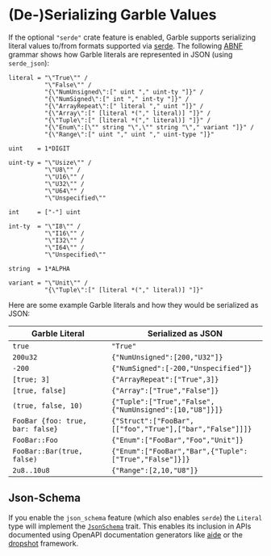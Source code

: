 # (De-)Serializing Garble Values

If the optional `"serde"` crate feature is enabled, Garble supports serializing literal values to/from formats supported via [serde](https://serde.rs/). The following [ABNF](https://en.wikipedia.org/wiki/Augmented_Backus%E2%80%93Naur_form) grammar shows how Garble literals are represented in JSON (using `serde_json`):

<pre class="abnf">
<code>literal = <span class="str">"\"True\""</span> /
          <span class="str">"\"False\""</span> /
          <span class="str">"{\"NumUnsigned\":["</span> uint <span class="str">","</span> uint-ty <span class="str">"]}"</span> /
          <span class="str">"{\"NumSigned\":["</span> int <span class="str">","</span> int-ty <span class="str">"]}"</span> /
          <span class="str">"{\"ArrayRepeat\":["</span> literal <span class="str">","</span> uint <span class="str">"]}"</span> /
          <span class="str">"{\"Array\":["</span> [literal *(<span class="str">","</span> literal)] <span class="str">"]}"</span> /
          <span class="str">"{\"Tuple\":["</span> [literal *(<span class="str">","</span> literal)] <span class="str">"]}"</span> /
          <span class="str">"{\"Enum\":[\""</span> string <span class="str">"\",\""</span> string <span class="str">"\","</span> variant <span class="str">"]}"</span> /
          <span class="str">"{\"Range\":["</span> uint <span class="str">","</span> uint <span class="str">","</span> uint-type <span class="str">"]}"</span>

uint    = 1*DIGIT

uint-ty = <span class="str">"\"Usize\""</span> /
          <span class="str">"\"U8\""</span> /
          <span class="str">"\"U16\""</span> /
          <span class="str">"\"U32\""</span> /
          <span class="str">"\"U64\""</span> /
          <span class="str">"\"Unspecified\""</span>

int     = [<span class="str">"-"</span>] uint

int-ty  = <span class="str">"\"I8\""</span> /
          <span class="str">"\"I16\""</span> /
          <span class="str">"\"I32\""</span> /
          <span class="str">"\"I64\""</span> /
          <span class="str">"\"Unspecified\""</span>

string  = 1*ALPHA

variant = <span class="str">"\"Unit\""</span> /
          <span class="str">"{\"Tuple\":["</span> [literal *(<span class="str">","</span> literal)] <span class="str">"]}"</span></code>
</pre>

Here are some example Garble literals and how they would be serialized as JSON:

| Garble Literal                   | Serialized as JSON                                       |
| -------------------------------- | -------------------------------------------------------- |
| `true`                           | `"True"`                                                 |
| `200u32`                         | `{"NumUnsigned":[200,"U32"]}`                            |
| `-200`                           | `{"NumSigned":[-200,"Unspecified"]}`                     |
| `[true; 3]`                      | `{"ArrayRepeat":["True",3]}`                             |
| `[true, false]`                  | `{"Array":["True","False"]}`                             |
| `(true, false, 10)`              | `{"Tuple":["True","False",{"NumUnsigned":[10,"U8"]}]}`   |
| `FooBar {foo: true, bar: false}` | `{"Struct":["FooBar",[["foo","True"],["bar","False"]]]}` |
| `FooBar::Foo`                    | `{"Enum":["FooBar","Foo","Unit"]}`                       |
| `FooBar::Bar(true, false)`       | `{"Enum":["FooBar","Bar",{"Tuple":["True","False"]}]}`   |
| `2u8..10u8`                      | `{"Range":[2,10,"U8"]}`                                  |


## Json-Schema
If you enable the `json_schema` feature (which also enables `serde`) the `Literal` type will implement the [`JsonSchema`](https://docs.rs/schemars/latest/schemars/trait.JsonSchema.html) trait. This enables its inclusion in APIs documented using OpenAPI documentation generators like [aide](https://docs.rs/schemars/latest/schemars/trait.JsonSchema.html) or the [dropshot](https://docs.rs/dropshot/latest/dropshot/) framework.